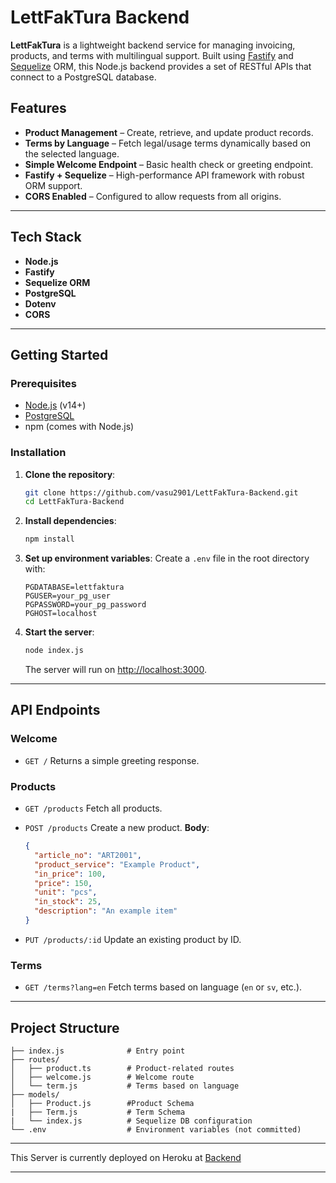 

# LettFakTura Backend

**LettFakTura** is a lightweight backend service for managing invoicing, products, and terms with multilingual support. Built using [Fastify](https://www.fastify.io/) and [Sequelize](https://sequelize.org/) ORM, this Node.js backend provides a set of RESTful APIs that connect to a PostgreSQL database.

## Features

* **Product Management** – Create, retrieve, and update product records.
* **Terms by Language** – Fetch legal/usage terms dynamically based on the selected language.
* **Simple Welcome Endpoint** – Basic health check or greeting endpoint.
* **Fastify + Sequelize** – High-performance API framework with robust ORM support.
* **CORS Enabled** – Configured to allow requests from all origins.

---

## Tech Stack

* **Node.js**
* **Fastify**
* **Sequelize ORM**
* **PostgreSQL**
* **Dotenv**
* **CORS**

---

## Getting Started

### Prerequisites

* [Node.js](https://nodejs.org/) (v14+)
* [PostgreSQL](https://www.postgresql.org/)
* npm (comes with Node.js)

### Installation

1. **Clone the repository**:

   ```bash
   git clone https://github.com/vasu2901/LettFakTura-Backend.git
   cd LettFakTura-Backend
   ```

2. **Install dependencies**:

   ```bash
   npm install
   ```

3. **Set up environment variables**:
   Create a `.env` file in the root directory with:

   ```env
   PGDATABASE=lettfaktura
   PGUSER=your_pg_user
   PGPASSWORD=your_pg_password
   PGHOST=localhost
   ```

4. **Start the server**:

   ```bash
   node index.js
   ```

   The server will run on [http://localhost:3000](http://localhost:3000).

---

## API Endpoints

### Welcome

* `GET /`
  Returns a simple greeting response.

### Products

* `GET /products`
  Fetch all products.

* `POST /products`
  Create a new product.
  **Body**:

  ```json
  {
    "article_no": "ART2001",
    "product_service": "Example Product",
    "in_price": 100,
    "price": 150,
    "unit": "pcs",
    "in_stock": 25,
    "description": "An example item"
  }
  ```

* `PUT /products/:id`
  Update an existing product by ID.

### Terms

* `GET /terms?lang=en`
  Fetch terms based on language (`en` or `sv`, etc.).

---

## Project Structure

```
├── index.js              # Entry point
├── routes/
│   ├── product.ts        # Product-related routes
│   ├── welcome.js        # Welcome route
│   └── term.js           # Terms based on language
├── models/
│   ├── Product.js        #Product Schema
|   ├── Term.js           # Term Schema
|   └── index.js          # Sequelize DB configuration
└── .env                  # Environment variables (not committed)
```

---

This Server is currently deployed on Heroku at [Backend](https://lettfaktura-backend-8u3e.onrender.com)


---

